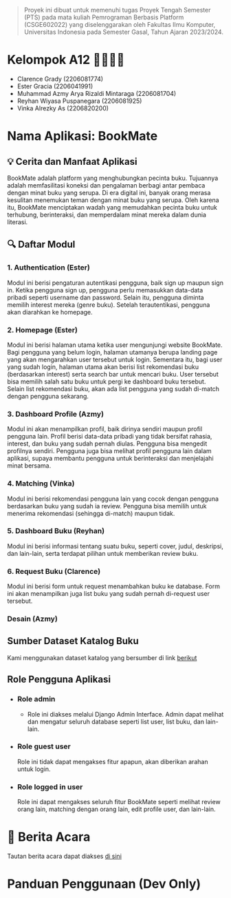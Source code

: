 > Proyek ini dibuat untuk memenuhi tugas Proyek Tengah Semester (PTS)
> pada mata kuliah Pemrograman Berbasis Platform (CSGE602022) yang
> diselenggarakan oleh Fakultas Ilmu Komputer, Universitas Indonesia
> pada Semester Gasal, Tahun Ajaran 2023/2024.

# Kelompok A12 👨‍💻👩‍💻
- Clarence Grady (2206081774)
- Ester Gracia  (2206041991)
- Muhammad Azmy Arya Rizaldi Mintaraga (2206081704)
- Reyhan Wiyasa Puspanegara (2206081925)
- Vinka Alrezky As (2206820200)


# Nama Aplikasi: BookMate

## 💡 Cerita dan Manfaat Aplikasi
 BookMate adalah platform yang menghubungkan pecinta buku. Tujuannya adalah memfasilitasi koneksi dan pengalaman berbagi antar pembaca dengan minat buku yang serupa. Di era digital ini, banyak orang merasa kesulitan menemukan teman dengan minat buku yang serupa. Oleh karena itu, BookMate menciptakan wadah yang memudahkan pecinta buku untuk terhubung, berinteraksi, dan memperdalam minat mereka dalam dunia literasi.

## 🔍 Daftar Modul
### 1. Authentication (Ester)
Modul ini berisi pengaturan autentikasi pengguna, baik sign up maupun sign in. Ketika pengguna sign up, pengguna perlu memasukkan data-data pribadi seperti username dan password. Selain itu, pengguna diminta memilih interest mereka (genre buku). Setelah terautentikasi, pengguna akan diarahkan ke homepage.   
### 2. Homepage (Ester)
Modul ini berisi halaman utama ketika user mengunjungi website BookMate. Bagi pengguna yang belum login, halaman utamanya berupa landing page yang akan mengarahkan user tersebut untuk login. Sementara itu, bagi user yang sudah login, halaman utama akan berisi list rekomendasi buku (berdasarkan interest) serta search bar untuk mencari buku. User tersebut bisa memilih salah satu buku untuk pergi ke dashboard buku tersebut. Selain list rekomendasi buku, akan ada list pengguna yang sudah di-match dengan pengguna sekarang. 
### 3. Dashboard Profile (Azmy)
Modul ini akan menampilkan profil, baik dirinya sendiri maupun profil pengguna lain. Profil berisi data-data pribadi yang tidak bersifat rahasia, interest, dan buku yang sudah pernah diulas. Pengguna bisa mengedit profilnya sendiri. Pengguna juga bisa melihat profil pengguna lain dalam aplikasi, supaya membantu pengguna untuk berinteraksi dan menjelajahi minat bersama. 
### 4. Matching (Vinka)
Modul ini berisi rekomendasi pengguna lain yang cocok dengan pengguna berdasarkan  buku yang sudah ia review. Pengguna bisa memilih untuk menerima rekomendasi (sehingga di-match) maupun tidak. 
### 5. Dashboard Buku (Reyhan)
Modul ini berisi informasi tentang suatu buku, seperti cover, judul, deskripsi, dan lain-lain, serta terdapat pilihan untuk memberikan review buku. 
### 6. Request Buku (Clarence)
Modul ini berisi form untuk request menambahkan buku ke database. Form ini akan menampilkan juga list buku yang sudah pernah di-request user tersebut. 
### Desain (Azmy)

## Sumber Dataset Katalog Buku
Kami menggunakan dataset katalog yang bersumber di link [berikut](https://drive.google.com/file/d/17jiAwHx_68zUrolbTl75IoLRFK_JLYrx/view)

##  Role Pengguna Aplikasi
- ### Role admin
    - Role ini diakses melalui Django Admin Interface. Admin dapat melihat dan mengatur seluruh database seperti list user, list buku, dan lain-lain. 
- ### Role guest user
    Role ini tidak dapat mengakses fitur apapun, akan diberikan arahan untuk login. 
- ### Role logged in user
    Role ini dapat mengakses seluruh fitur BookMate seperti melihat review orang lain, matching dengan orang lain, edit profile user, dan lain-lain. 

# 📃 Berita Acara
Tautan berita acara dapat diakses [di sini](https://1drv.ms/x/s!AjrL352WxT7K00bPGNhQ-V5CHek-?e=NiacUk) 

# Panduan Penggunaan (Dev Only)
